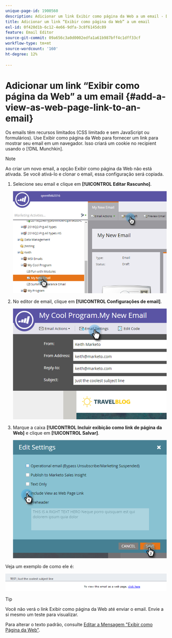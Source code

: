 ```yaml
---
unique-page-id: 1900560
description: Adicionar um link Exibir como página da Web a um email - Documentação do Marketo - Documentação do produto
title: Adicionar um link “Exibir como página da Web” a um email
exl-id: 0f420d1b-6c12-4e66-9dfa-3c8f6145dc89
feature: Email Editor
source-git-commit: 09a656c3a0d0002edfa1a61b987bff4c1dff33cf
workflow-type: tm+mt
source-wordcount: '160'
ht-degree: 12%

---
```


# Adicionar um link “Exibir como página da Web” a um email {#add-a-view-as-web-page-link-to-an-email}

Os emails têm recursos limitados (CSS limitado e sem JavaScript ou formulários). Use Exibir como página da Web para fornecer um link para mostrar seu email em um navegador. Isso criará um cookie no recipient usando o [!DNL Munchkin].

>[!NOTE]
>
>Ao criar um novo email, a opção Exibir como página da Web não está ativada. Se você ativá-lo e clonar o email, essa configuração será copiada.

1. Selecione seu email e clique em **[!UICONTROL Editar Rascunho]**.

   ![](assets/one-5.png)

1. No editor de email, clique em **[!UICONTROL Configurações de email]**.

   ![](assets/two-5.png)

1. Marque a caixa **[!UICONTROL Incluir exibição como link de página da Web]** e clique em **[!UICONTROL Salvar]**.

   ![](assets/three-4.png)

Veja um exemplo de como ele é:

![](assets/four-3.png)

>[!TIP]
>
>Você não verá o link Exibir como página da Web até enviar o email. Envie a si mesmo um teste para visualizar.

Para alterar o texto padrão, consulte [Editar a Mensagem &quot;Exibir como Página da Web&quot;](/help/marketo/product-docs/administration/email-setup/edit-the-view-as-web-page-message.md).
